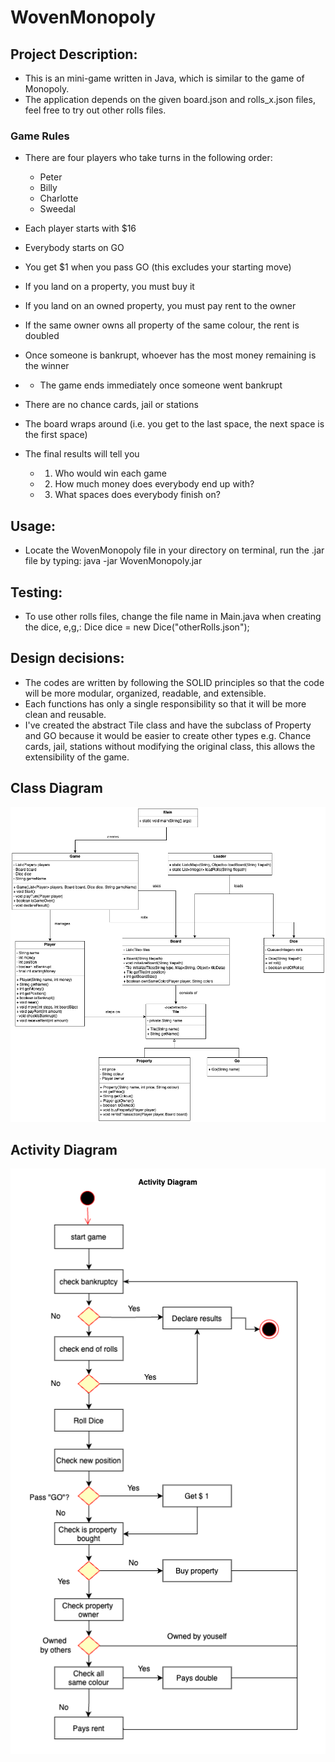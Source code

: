 # WovenMonopoly
 
## Project Description:
- This is an mini-game written in Java, which is similar to the game of Monopoly.
- The application depends on the given board.json and rolls_x.json files, feel free to try out other rolls files.

### Game Rules
* There are four players who take turns in the following order:
  * Peter
  * Billy
  * Charlotte
  * Sweedal
* Each player starts with $16
* Everybody starts on GO
* You get $1 when you pass GO (this excludes your starting move)
* If you land on a property, you must buy it
* If you land on an owned property, you must pay rent to the owner
* If the same owner owns all property of the same colour, the rent is doubled
* Once someone is bankrupt, whoever has the most money remaining is the winner
*  * The game ends immediately once someone went bankrupt
* There are no chance cards, jail or stations
* The board wraps around (i.e. you get to the last space, the next space is the first space)

* The final results will tell you 
	* 1. Who would win each game
	* 2. How much money does everybody end up with?
  	* 3. What spaces does everybody finish on?

## Usage:
- Locate the WovenMonopoly file in your directory on terminal, run the .jar file by typing: java -jar WovenMonopoly.jar

## Testing:
- To use other rolls files, change the file name in Main.java when creating the dice, e,g,: Dice dice = new Dice("otherRolls.json");

## Design decisions:
* The codes are written by following the SOLID principles so that the code will be more modular, organized, readable, and extensible.
* Each functions has only a single responsibility so that it will be more clean and reusable.
* I've created the abstract Tile class and have the subclass of Property and GO because it would be easier to create other types e.g. Chance cards, jail, stations without modifying the original class, this allows the extensibility of the game.

## Class Diagram 
![Class Diagram](wovenMonopoly.png)

## Activity Diagram
![Activity Diagram](activityDiagram.png)
